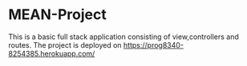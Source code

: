 # MEAN-Project
This is a basic full stack application consisting of view,controllers and routes.
The project is deployed on 
https://prog8340-8254385.herokuapp.com/
